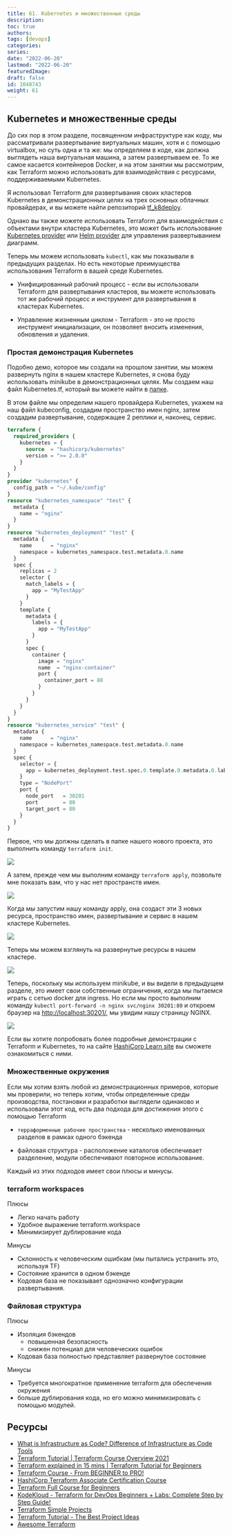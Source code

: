 ```yaml
---
title: 61. Kubernetes и множественные среды 
description: 
toc: true
authors:
tags: [devops]
categories:
series: 
date: "2022-06-20"
lastmod: "2022-06-20"
featuredImage:
draft: false
id: 1048743
weight: 61
---
```

## Kubernetes и множественные среды

До сих пор в этом разделе, посвященном инфраструктуре как коду, мы рассматривали развертывание виртуальных машин, хотя и с помощью virtualbox, но суть одна и та же: мы определяем в коде, как должна выглядеть наша виртуальная машина, а затем развертываем ее. То же самое касается контейнеров Docker, и на этом занятии мы рассмотрим, как Terraform можно использовать для взаимодействия с ресурсами, поддерживаемыми Kubernetes.

Я использовал Terraform для развертывания своих кластеров Kubernetes в демонстрационных целях на трех основных облачных провайдерах, и вы можете найти репозиторий [tf_k8deploy](https://github.com/MichaelCade/tf_k8deploy).

Однако вы также можете использовать Terraform для взаимодействия с объектами внутри кластера Kubernetes, это может быть использование [Kubernetes provider](https://registry.terraform.io/providers/hashicorp/kubernetes/latest/docs) или [Helm provider](https://registry.terraform.io/providers/hashicorp/helm/latest) для управления развертыванием диаграмм.

Теперь мы можем использовать `kubectl`, как мы показывали в предыдущих разделах. Но есть некоторые преимущества использования Terraform в вашей среде Kubernetes.

- Унифицированный рабочий процесс - если вы использовали Terraform для развертывания кластеров, вы можете использовать тот же рабочий процесс и инструмент для развертывания в кластерах Kubernetes.

- Управление жизненным циклом - Terraform - это не просто инструмент инициализации, он позволяет вносить изменения, обновления и удаления.

### Простая демонстрация Kubernetes

Подобно демо, которое мы создали на прошлом занятии, мы можем развернуть nginx в нашем кластере Kubernetes, я снова буду использовать minikube в демонстрационных целях. Мы создаем наш файл Kubernetes.tf, который вы можете найти в [папке](/Days/IaC/Kubernetes/kubernetes.tf).

В этом файле мы определим нашего провайдера Kubernetes, укажем на наш файл kubeconfig, создадим пространство имен nginx, затем создадим развертывание, содержащее 2 реплики и, наконец, сервис.

```terraform
terraform {
  required_providers {
    kubernetes = {
      source  = "hashicorp/kubernetes"
      version = ">= 2.0.0"
    }
  }
}
provider "kubernetes" {
  config_path = "~/.kube/config"
}
resource "kubernetes_namespace" "test" {
  metadata {
    name = "nginx"
  }
}
resource "kubernetes_deployment" "test" {
  metadata {
    name      = "nginx"
    namespace = kubernetes_namespace.test.metadata.0.name
  }
  spec {
    replicas = 2
    selector {
      match_labels = {
        app = "MyTestApp"
      }
    }
    template {
      metadata {
        labels = {
          app = "MyTestApp"
        }
      }
      spec {
        container {
          image = "nginx"
          name  = "nginx-container"
          port {
            container_port = 80
          }
        }
      }
    }
  }
}
resource "kubernetes_service" "test" {
  metadata {
    name      = "nginx"
    namespace = kubernetes_namespace.test.metadata.0.name
  }
  spec {
    selector = {
      app = kubernetes_deployment.test.spec.0.template.0.metadata.0.labels.app
    }
    type = "NodePort"
    port {
      node_port   = 30201
      port        = 80
      target_port = 80
    }
  }
}
```

Первое, что мы должны сделать в папке нашего нового проекта, это выполнить команду `terraform init`.

![](../images/Day61_IAC1.ru.png?v1)

А затем, прежде чем мы выполним команду `terraform apply`, позвольте мне показать вам, что у нас нет пространств имен.

![](../images/Day61_IAC2.ru.png?v1)

Когда мы запустим нашу команду apply, она создаст эти 3 новых ресурса, пространство имен, развертывание и сервис в нашем кластере Kubernetes.

![](../images/Day61_IAC3.ru.png?v1)

Теперь мы можем взглянуть на развернутые ресурсы в нашем кластере.

![](../images/Day61_IAC4.ru.png?v1)

Теперь, поскольку мы используем minikube, и вы видели в предыдущем разделе, это имеет свои собственные ограничения, когда мы пытаемся играть с сетью docker для ingress. Но если мы просто выполним команду `kubectl port-forward -n nginx svc/nginx 30201:80` и откроем браузер на <http://localhost:30201/>, мы увидим нашу страницу NGINX.

![](../images/Day61_IAC5.ru.png?v1)

Если вы хотите попробовать более подробные демонстрации с Terraform и Kubernetes, то на сайте [HashiCorp Learn site](https://learn.hashicorp.com/tutorials/terraform/kubernetes-provider) вы сможете ознакомиться с ними.

### Множественные окружения

Если мы хотим взять любой из демонстрационных примеров, которые мы проверили, но теперь хотим, чтобы определенные среды производства, постановки и разработки выглядели одинаково и использовали этот код, есть два подхода для достижения этого с помощью Terraform

- `терраформенные рабочие пространства` - несколько именованных разделов в рамках одного бэкенда

- файловая структура - расположение каталогов обеспечивает разделение, модули обеспечивают повторное использование.

Каждый из этих подходов имеет свои плюсы и минусы.

### terraform workspaces

Плюсы

- Легко начать работу
- Удобное выражение terraform.workspace
- Минимизирует дублирование кода

Минусы

- Склонность к человеческим ошибкам (мы пытались устранить это, используя TF)
- Состояние хранится в одном бэкенде
- Кодовая база не показывает однозначно конфигурации развертывания.

### Файловая структура

Плюсы

- Изоляция бэкендов
  - повышенная безопасность
  - снижен потенциал для человеческих ошибок
- Кодовая база полностью представляет развернутое состояние

Минусы

- Требуется многократное применение terraform для обеспечения окружения
- больше дублирования кода, но его можно минимизировать с помощью модулей.

## Ресурсы

- [What is Infrastructure as Code? Difference of Infrastructure as Code Tools](https://www.youtube.com/watch?v=POPP2WTJ8es)
- [Terraform Tutorial | Terraform Course Overview 2021](https://www.youtube.com/watch?v=m3cKkYXl-8o)
- [Terraform explained in 15 mins | Terraform Tutorial for Beginners](https://www.youtube.com/watch?v=l5k1ai_GBDE)
- [Terraform Course - From BEGINNER to PRO!](https://www.youtube.com/watch?v=7xngnjfIlK4&list=WL&index=141&t=16s)
- [HashiCorp Terraform Associate Certification Course](https://www.youtube.com/watch?v=V4waklkBC38&list=WL&index=55&t=111s)
- [Terraform Full Course for Beginners](https://www.youtube.com/watch?v=EJ3N-hhiWv0&list=WL&index=39&t=27s)
- [KodeKloud -  Terraform for DevOps Beginners + Labs: Complete Step by Step Guide!](https://www.youtube.com/watch?v=YcJ9IeukJL8&list=WL&index=16&t=11s)
- [Terraform Simple Projects](https://terraform.joshuajebaraj.com/)
- [Terraform Tutorial - The Best Project Ideas](https://www.youtube.com/watch?v=oA-pPa0vfks)
- [Awesome Terraform](https://github.com/shuaibiyy/awesome-terraform)
